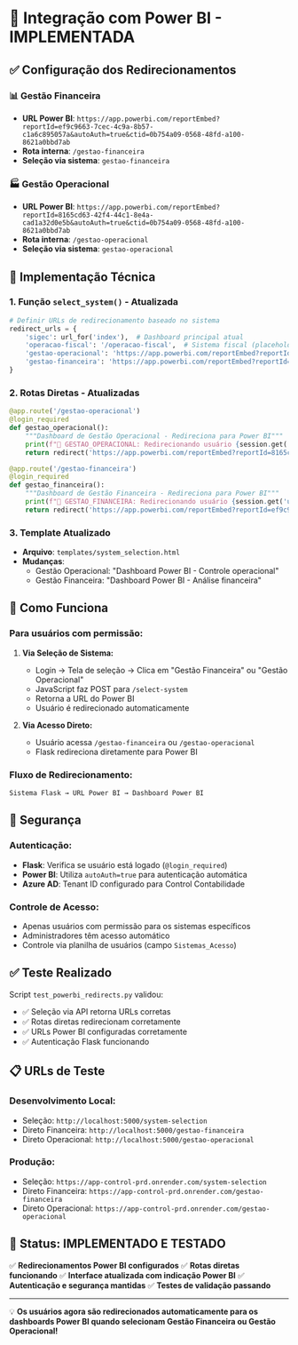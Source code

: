 # 🔗 Integração com Power BI - IMPLEMENTADA

## ✅ Configuração dos Redirecionamentos

### 📊 **Gestão Financeira**
- **URL Power BI**: `https://app.powerbi.com/reportEmbed?reportId=ef9c9663-7cec-4c9a-8b57-c1a6c895057a&autoAuth=true&ctid=0b754a09-0568-48fd-a100-8621a0bbd7ab`
- **Rota interna**: `/gestao-financeira`
- **Seleção via sistema**: `gestao-financeira`

### 🏭 **Gestão Operacional**  
- **URL Power BI**: `https://app.powerbi.com/reportEmbed?reportId=8165cd63-42f4-44c1-8e4a-cad1a32d0e5b&autoAuth=true&ctid=0b754a09-0568-48fd-a100-8621a0bbd7ab`
- **Rota interna**: `/gestao-operacional`
- **Seleção via sistema**: `gestao-operacional`

## 🔧 Implementação Técnica

### 1. Função `select_system()` - Atualizada
```python
# Definir URLs de redirecionamento baseado no sistema
redirect_urls = {
    'sigec': url_for('index'),  # Dashboard principal atual
    'operacao-fiscal': '/operacao-fiscal',  # Sistema fiscal (placeholder)
    'gestao-operacional': 'https://app.powerbi.com/reportEmbed?reportId=8165cd63-42f4-44c1-8e4a-cad1a32d0e5b&autoAuth=true&ctid=0b754a09-0568-48fd-a100-8621a0bbd7ab',  # Power BI Gestão Operacional
    'gestao-financeira': 'https://app.powerbi.com/reportEmbed?reportId=ef9c9663-7cec-4c9a-8b57-c1a6c895057a&autoAuth=true&ctid=0b754a09-0568-48fd-a100-8621a0bbd7ab'  # Power BI Gestão Financeira
}
```

### 2. Rotas Diretas - Atualizadas
```python
@app.route('/gestao-operacional')
@login_required  
def gestao_operacional():
    """Dashboard de Gestão Operacional - Redireciona para Power BI"""
    print(f"🎯 GESTAO_OPERACIONAL: Redirecionando usuário {session.get('user_name')} para Power BI")
    return redirect('https://app.powerbi.com/reportEmbed?reportId=8165cd63-42f4-44c1-8e4a-cad1a32d0e5b&autoAuth=true&ctid=0b754a09-0568-48fd-a100-8621a0bbd7ab')

@app.route('/gestao-financeira')
@login_required
def gestao_financeira():
    """Dashboard de Gestão Financeira - Redireciona para Power BI"""
    print(f"🎯 GESTAO_FINANCEIRA: Redirecionando usuário {session.get('user_name')} para Power BI")
    return redirect('https://app.powerbi.com/reportEmbed?reportId=ef9c9663-7cec-4c9a-8b57-c1a6c895057a&autoAuth=true&ctid=0b754a09-0568-48fd-a100-8621a0bbd7ab')
```

### 3. Template Atualizado
- **Arquivo**: `templates/system_selection.html`
- **Mudanças**:
  - Gestão Operacional: "Dashboard Power BI - Controle operacional"
  - Gestão Financeira: "Dashboard Power BI - Análise financeira"

## 🎯 Como Funciona

### Para usuários com permissão:

1. **Via Seleção de Sistema:**
   - Login → Tela de seleção → Clica em "Gestão Financeira" ou "Gestão Operacional"
   - JavaScript faz POST para `/select-system`
   - Retorna a URL do Power BI
   - Usuário é redirecionado automaticamente

2. **Via Acesso Direto:**
   - Usuário acessa `/gestao-financeira` ou `/gestao-operacional`
   - Flask redireciona diretamente para Power BI

### Fluxo de Redirecionamento:
```
Sistema Flask → URL Power BI → Dashboard Power BI
```

## 🔐 Segurança

### Autenticação:
- **Flask**: Verifica se usuário está logado (`@login_required`)
- **Power BI**: Utiliza `autoAuth=true` para autenticação automática
- **Azure AD**: Tenant ID configurado para Control Contabilidade

### Controle de Acesso:
- Apenas usuários com permissão para os sistemas específicos
- Administradores têm acesso automático
- Controle via planilha de usuários (campo `Sistemas_Acesso`)

## ✅ Teste Realizado

Script `test_powerbi_redirects.py` validou:
- ✅ Seleção via API retorna URLs corretas
- ✅ Rotas diretas redirecionam corretamente  
- ✅ URLs Power BI configuradas corretamente
- ✅ Autenticação Flask funcionando

## 📋 URLs de Teste

### Desenvolvimento Local:
- Seleção: `http://localhost:5000/system-selection`
- Direto Financeira: `http://localhost:5000/gestao-financeira`
- Direto Operacional: `http://localhost:5000/gestao-operacional`

### Produção:
- Seleção: `https://app-control-prd.onrender.com/system-selection`
- Direto Financeira: `https://app-control-prd.onrender.com/gestao-financeira`
- Direto Operacional: `https://app-control-prd.onrender.com/gestao-operacional`

## 🎉 Status: IMPLEMENTADO E TESTADO

✅ **Redirecionamentos Power BI configurados**
✅ **Rotas diretas funcionando**
✅ **Interface atualizada com indicação Power BI**
✅ **Autenticação e segurança mantidas**
✅ **Testes de validação passando**

---

💡 **Os usuários agora são redirecionados automaticamente para os dashboards Power BI quando selecionam Gestão Financeira ou Gestão Operacional!**
